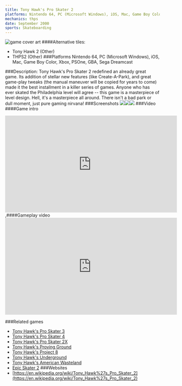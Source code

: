 ```yaml
---
title: Tony Hawk's Pro Skater 2
platforms: Nintendo 64, PC (Microsoft Windows), iOS, Mac, Game Boy Color, Xbox, PSOne, GBA, Sega Dreamcast
mechanics: thps
date: September 2000
sports: Skateboarding
---
```

![game cover art](//images.igdb.com/igdb/image/upload/t_cover_big/eksrjpbmz4kdlz6yxoqc.jpg "Logo Title Text 1")
####Alternative tiles:
* Tony Hawk 2 (Other)
* THPS2 (Other)
###Platforms
Nintendo 64, PC (Microsoft Windows), iOS, Mac, Game Boy Color, Xbox, PSOne, GBA, Sega Dreamcast

###Description:
Tony Hawk's Pro Skater 2 redefined an already great game. Its addition of stellar new features (like Create-A-Park), and great game-play tweaks (the manual maneuver will be copied for years to come) made it the best installment in a killer series of games. Anyone who has ever skated the Philadelphia level will agree -- this game is a masterpiece of level design. Hell, it's a masterpiece all around. There isn't a bad park or dull moment, just pure gaming nirvana!
###Screenshots
<a target="_blank" rel="noopener noreferrer" href="//images.igdb.com/igdb/image/upload/t_cover_big/hvmunwh0xeynzbvplzaw.jpg"><img src="//images.igdb.com/igdb/image/upload/t_thumb/hvmunwh0xeynzbvplzaw.jpg"/></a><a target="_blank" rel="noopener noreferrer" href="//images.igdb.com/igdb/image/upload/t_cover_big/nyexau23yzazgvjwhr0x.jpg"><img src="//images.igdb.com/igdb/image/upload/t_thumb/nyexau23yzazgvjwhr0x.jpg"/></a><a target="_blank" rel="noopener noreferrer" href="//images.igdb.com/igdb/image/upload/t_cover_big/hasmcapfgsqa4xj6tch0.jpg"><img src="//images.igdb.com/igdb/image/upload/t_thumb/hasmcapfgsqa4xj6tch0.jpg"/></a>
###Video
####Game intro

<iframe width="560" height="315" src="https://www.youtube.com/embed/ADFhiXzBeRg" frameborder="0" allowfullscreen></iframe>
,####Gameplay video

<iframe width="560" height="315" src="https://www.youtube.com/embed/L7Q4lr4312o" frameborder="0" allowfullscreen></iframe>

###Related games
* [Tony Hawk's Pro Skater 3](/games/tony-hawk-s-pro-skater-3-914/)
* [Tony Hawk's Pro Skater 4](/games/tony-hawk-s-pro-skater-4-915/)
* [Tony Hawk's Pro Skater 2X](/games/tony-hawks-pro-skater-2x-47325/)
* [Tony Hawk's Proving Ground](/games/tony-hawk-s-proving-ground-2700/)
* [Tony Hawk's Project 8](/games/tony-hawk-s-project-8-6204/)
* [Tony Hawk's Underground](/games/tony-hawk-s-underground-2698/)
* [Tony Hawk's American Wasteland](/games/tony-hawk-s-american-wasteland-7219/)
* [Epic Skater 2](/games/epic-skater-2-71452/)
###Websites
* [https://en.wikipedia.org/wiki/Tony_Hawk%27s_Pro_Skater_2](https://en.wikipedia.org/wiki/Tony_Hawk%27s_Pro_Skater_2)
